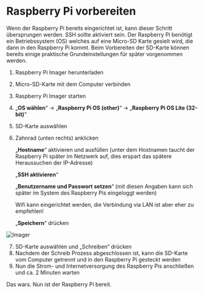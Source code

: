 # Raspberry Pi vorbereiten
Wenn der Raspberry Pi bereits eingerichtet ist, kann dieser Schritt übersprungen werden.
SSH sollte aktiviert sein.
Der Raspberry Pi benötigt ein Betriebssystem (OS) welches auf eine Micro-SD Karte gesielt wird, die dann in den Raspberry Pi kommt. Beim Vorbereiten der SD-Karte können bereits einige praktische Grundeinstellungen für später vorgenommen werden.
1.	Raspberry Pi Imager herunterladen
2.	Micro-SD-Karte mit dem Computer verbinden
3.	Raspberry Pi Imager starten
4.	„**OS wählen**“ -> „**Raspberry Pi OS (other)**“ -> „**Raspberry Pi OS Lite (32-bit)**“
5.	SD-Karte auswählen
6.	Zahnrad (unten rechts) anklicken

    „**Hostname**“ aktivieren und ausfüllen (unter dem Hostnamen taucht der Raspberry Pi später im Netzwerk auf, dies erspart das spätere Heraussuchen der IP-Adresse)
    
    „**SSH aktivieren**“ 
    
    „**Benutzername und Passwort setzen**“ (mit diesen Angaben kann sich später im System des Raspberry Pis eingeloggt werden)
    
    Wifi kann eingerichtet werden, die Verbindung via LAN ist aber eher zu empfehlen!
    
    „**Speichern**“ drücken
    
![Imager](https://user-images.githubusercontent.com/108631209/177061261-761e8192-d44e-4b84-abd1-bf8082eaf8d2.png)

7.	SD-Karte auswählen und „Schreiben“ drücken
8.	Nachdem der Schreib Prozess abgeschlossen ist, kann die SD-Karte vom Computer getrennt und in den Raspberry Pi gesteckt werden
9.	Nun die Strom- und Internetversorgung des Raspberry Pis anschließen und ca. 2 Minuten warten

Das wars. Nun ist der Raspberry Pi bereit.
